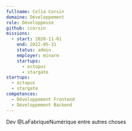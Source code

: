 ```yaml
---
fullname: Celia Corsin
domaine: Développement
role: Développeuse
github: ccorsin
missions:
  - start: 2020-11-01
    end: 2022-05-31
    status: admin
    employer: minarm
    startups:
      - octopus
      - stargate
startups:
  - octopus
  - stargate
competences:
  - Développement Frontend
  - Développement Backend
---
```

Dev @LaFabriqueNumérique entre autres choses
